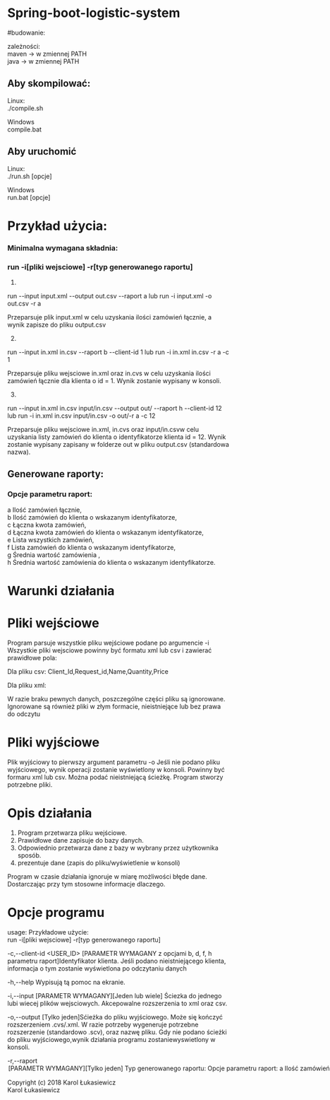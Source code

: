 # Spring-boot-logistic-system

#budowanie:

zależności:  
maven -> w zmiennej PATH  
java -> w zmiennej PATH  

## Aby skompilować:

Linux:  
./compile.sh

Windows  
compile.bat

## Aby uruchomić
Linux:  
./run.sh [opcje]

Windows  
run.bat [opcje]

# Przykład użycia:

### Minimalna wymagana składnia:  
### run -i[pliki wejsciowe] -r[typ generowanego raportu]  

1)
run --input input.xml --output out.csv --raport a
lub
run -i input.xml -o out.csv -r a

Przeparsuje plik input.xml w celu uzyskania ilości zamówień łącznie, a wynik zapisze do pliku output.csv

2)
run --input in.xml in.csv --raport b --client-id 1
lub
run -i in.xml in.csv -r a -c 1

Przeparsuje pliku wejsciowe in.xml oraz in.cvs w celu uzyskania ilości zamówień łącznie dla klienta o id = 1.
Wynik zostanie wypisany w konsoli.

3)
run --input in.xml in.csv input/in.csv --output out/ --raport h --client-id 12
lub
run -i in.xml in.csv input/in.csv -o out/-r a -c 12

Przeparsuje pliku wejsciowe in.xml, in.cvs oraz input/in.csvw celu uzyskania listy zamówień do klienta o identyfikatorze klienta id = 12.
Wynik zostanie wypisany zapisany w folderze out w pliku output.csv (standardowa nazwa).

## Generowane raporty:
### Opcje parametru raport:  
a Ilość zamówień łącznie,  
b Ilość zamówień do klienta o wskazanym identyfikatorze,  
c Łączna kwota zamówień,  
d Łączna kwota zamówień do klienta o wskazanym identyfikatorze,  
e Lista wszystkich zamówień,  
f Lista zamówień do klienta o wskazanym identyfikatorze,  
g Średnia wartość zamówienia ,  
h Średnia wartość zamówienia do klienta o wskazanym identyfikatorze.   

# Warunki działania

# Pliki wejściowe

Program parsuje wszystkie pliku wejściowe podane po argumencie -i
Wszystkie pliki wejsciowe powinny być formatu xml lub csv i zawierać prawidłowe pola:

Dla pliku csv: 
Client_Id,Request_id,Name,Quantity,Price

Dla pliku xml: 
<requests>
  <request>
    <clientId></clientId>
    <requestId></requestId>
    <name></name>
    <quantity></quantity>
    <price></price>
  </request>
</requests>

W razie braku pewnych danych, poszczególne części pliku są ignorowane.
Ignorowane są również pliki w złym formacie, nieistniejące lub bez prawa do odczytu

# Pliki wyjściowe
Plik wyjściowy to pierwszy argument parametru -o
Jeśli nie podano pliku wyjściowego, wynik operacji zostanie wyświetlony w konsoli.
Powinny być formaru xml lub csv.
Można podać nieistniejącą ścieżkę. Program stworzy potrzebne pliki.

# Opis działania

1) Program przetwarza pliku wejściowe.
2) Prawidłowe dane zapisuje do bazy danych.
3) Odpowiednio przetwarza dane z bazy w wybrany przez użytkownika sposób.
4) prezentuje dane (zapis do pliku/wyświetlenie w konsoli)

Program w czasie działania ignoruje w miarę możliwości błęde dane.
Dostarczając przy tym stosowne informacje dlaczego.

# Opcje programu

usage: Przykładowe użycie:  
run -i[pliki wejsciowe] -r[typ generowanego raportu]  

 -c,--client-id <USER_ID>   [PARAMETR WYMAGANY z opcjami b, d, f, h  
 parametru raport]Identyfikator klienta. Jeśli podano nieistniejącego klienta, informacja o tym zostanie wyświetlona po odczytaniu danych

 -h,--help                  Wypisują tą pomoc na ekranie.  

 -i,--input <FILES>         [PARAMETR WYMAGANY][Jeden lub wiele] Ściezka do jednego lubi wiecej plików wejsciowych. Akcepowalne rozszerzenia to xml oraz csv.   

 -o,--output <FILE>         [Tylko jeden]Sćieżka do pliku wyjściowego. Może się kończyć rozszerzeniem .cvs/.xml. W razie potrzeby wygeneruje potrzebne  rozszerzenie (standardowo .scv), oraz nazwę  pliku. Gdy nie podano ścieżki do pliku wyjściowego,wynik działania programu zostaniewyswietlony w konsoli.

 -r,--raport <OPTION>       [PARAMETR WYMAGANY][Tylko jeden] Typ generowanego raportu:  
 Opcje parametru raport:  
a Ilość zamówień łącznie,
b Ilość zamówień do klienta o wskazanym identyfikatorze,  
c Łączna kwota zamówień,  
d Łączna kwota zamówień do klienta o wskazanym identyfikatorze,  
e Lista wszystkich zamówień,  
f Lista zamówień do klienta o wskazanym identyfikatorze,  
g Średnia wartość zamówienia ,  
h Średnia wartość zamówienia do klienta o wskazanym identyfikatorze. 

                         
Copyright (c) 2018 Karol Łukasiewicz  
Karol Łukasiewicz  
